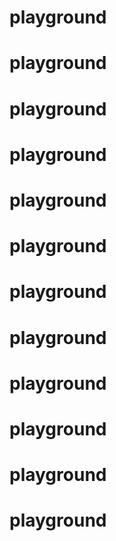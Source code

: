 # playground
# playground
# playground
# playground
# playground
# playground
# playground
# playground
# playground
# playground
# playground
# playground
